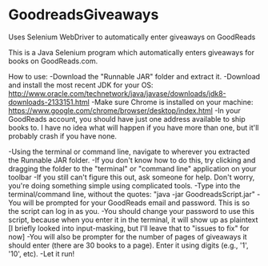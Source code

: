 # GoodreadsGiveaways
Uses Selenium WebDriver to automatically enter giveaways on GoodReads


This is a Java Selenium program which automatically enters giveaways for books on GoodReads.com.

How to use:
  -Download the "Runnable JAR" folder and extract it.
  -Download and install the most recent JDK for your OS: http://www.oracle.com/technetwork/java/javase/downloads/jdk8-downloads-2133151.html
  -Make sure Chrome is installed on your machine: https://www.google.com/chrome/browser/desktop/index.html
  -In your GoodReads account, you should have just one address available to ship books to. I have no idea what will happen if you have more than one, but it'll probably crash if you have none.
  
  -Using the terminal or command line, navigate to wherever you extracted the Runnable JAR folder.
      -If you don't know how to do this, try clicking and dragging the folder to the "terminal" or "command line" application on your toolbar
      -If you still can't figure this out, ask someone for help. Don't worry, you're doing something simple using complicated tools.
  -Type into the terminal/command line, without the quotes: "java -jar GoodreadsScript.jar"
  -You will be prompted for your GoodReads email and password. This is so the script can log in as you.
    -You should change your password to use this script, because when you enter it in the terminal, it will show up as plaintext
     [I briefly looked into input-masking, but I'll leave that to "issues to fix" for now]
  -You will also be prompter for the number of pages of giveaways it should enter (there are 30 books to a page). Enter it using digits (e.g., '1', '10', etc).
  -Let it run!
